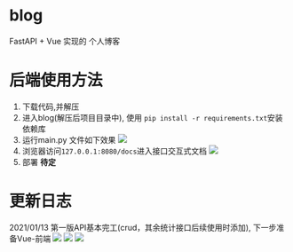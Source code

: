 # blog
FastAPI + Vue 实现的 个人博客
# 后端使用方法
1. 下载代码,并解压
2. 进入blog(解压后项目目录中), 使用 `pip install -r requirements.txt`安装依赖库
3. 运行main.py 文件如下效果
![](https://gitee.com/zy7y/blog_images/raw/master/img/20210113233239.png)
4. 浏览器访问`127.0.0.1:8080/docs`进入接口交互式文档
![](https://gitee.com/zy7y/blog_images/raw/master/img/20210113233941.png)
5. 部署
**待定**
# 更新日志
2021/01/13 第一版API基本完工(crud，其余统计接口后续使用时添加), 下一步准备Vue-前端
![](https://gitee.com/zy7y/blog_images/raw/master/img/20210113232146.png)
![](https://gitee.com/zy7y/blog_images/raw/master/img/20210113232251.png)
![](https://gitee.com/zy7y/blog_images/raw/master/img/20210113232322.png)
